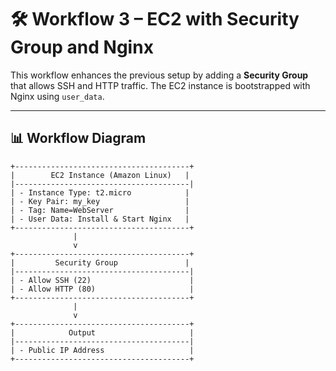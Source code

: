 # 🛠️ Workflow 3 – EC2 with Security Group and Nginx

This workflow enhances the previous setup by adding a **Security Group** that allows SSH and HTTP traffic. The EC2 instance is bootstrapped with Nginx using `user_data`.

---

## 📊 Workflow Diagram

```text
+---------------------------------------+
|        EC2 Instance (Amazon Linux)   |
|---------------------------------------|
| - Instance Type: t2.micro            |
| - Key Pair: my_key                   |
| - Tag: Name=WebServer                |
| - User Data: Install & Start Nginx   |
+---------------------------------------+
              |
              v
+---------------------------------------+
|         Security Group               |
|---------------------------------------|
| - Allow SSH (22)                      |
| - Allow HTTP (80)                     |
+---------------------------------------+
              |
              v
+---------------------------------------+
|            Output                     |
|---------------------------------------|
| - Public IP Address                   |
+---------------------------------------+

